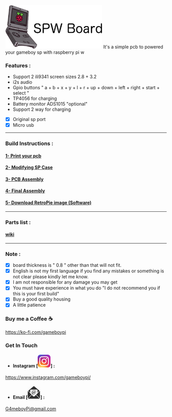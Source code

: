 <img src="images/logo1.png" width="60%">
It's a simple pcb to powered your gameboy sp with raspberry pi w


### Features : 

- Support 2 ili9341 screen sizes 2.8 + 3.2
- i2s audio
- Gpio buttons " a + b + x + y + l + r + up + down + left + right + start + select "
- TP4056 for charging 
- Battery monitor ADS1015 "optional"
- Support 2 way for charging 
- [x] Original sp port
- [x] Micro usb
-----

###  Build Instructions :
#### [1- Print your pcb](https://github.com/Gameboypi/SPW/blob/master/Gerber%20files/README.md)
#### [2- Modifying SP Case](https://github.com/Gameboypi/SPW/blob/master/Modifying%20sp%20case/README.md)
#### [3- PCB Assembly](https://github.com/Gameboypi/SPW/tree/master/PCB%20Assembly/README.md)
#### [4- Final Assembly](https://github.com/Gameboypi/SPW/tree/master/Final%20Assembly/README.md)
#### [5- Download RetroPie image (Software)](https://github.com/Gameboypi/SPW/tree/master/Retropie%20image/README.md)
-----

### Parts list :
#### [wiki](https://github.com/Gameboypi/SPW/wiki)
 
-----

### Note :
- [x] board thickness is " 0.8 " other than that will not fit.
- [x] English is not my first language if you find any mistakes or something is not clear please kindly let me know.
- [x] I am not responsible for any damage you may get
- [x] You must have experience in what you do "I do not recommend you if this is your first build"
- [x] Buy a good quality housing 
- [x] A little patience

### Buy me a Coffee ☕
https://ko-fi.com/gameboypi 

### Get In Touch
- #### Instagram [<img src="images/ig.png" width="40px">] : 
https://www.instagram.com/gameboypi/
- #### Email [<img src="images/email.png" width="40px">] : 
G4meboyPi@gmail.com
